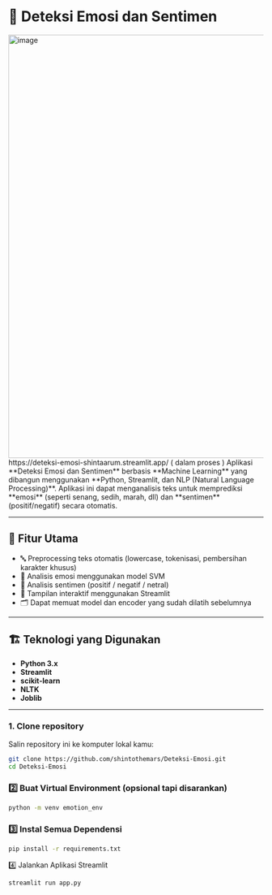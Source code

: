 # 💬 Deteksi Emosi dan Sentimen
<img width="1246" height="834" alt="image" src="https://github.com/user-attachments/assets/7f16181b-6011-4e2f-bb97-5601069e3de7" />
https://deteksi-emosi-shintaarum.streamlit.app/ ( dalam proses )
Aplikasi **Deteksi Emosi dan Sentimen** berbasis **Machine Learning** yang dibangun menggunakan **Python, Streamlit, dan NLP (Natural Language Processing)**.  
Aplikasi ini dapat menganalisis teks untuk memprediksi **emosi** (seperti senang, sedih, marah, dll) dan **sentimen** (positif/negatif) secara otomatis.

---

## 🚀 Fitur Utama
- 🔤 Preprocessing teks otomatis (lowercase, tokenisasi, pembersihan karakter khusus)
- 🧠 Analisis emosi menggunakan model SVM
- 💭 Analisis sentimen (positif / negatif / netral)
- 🧩 Tampilan interaktif menggunakan Streamlit
- 🗂️ Dapat memuat model dan encoder yang sudah dilatih sebelumnya

---

## 🏗️ Teknologi yang Digunakan
- **Python 3.x**
- **Streamlit**
- **scikit-learn**
- **NLTK**
- **Joblib**

---

### 1. Clone repository

Salin repository ini ke komputer lokal kamu:
```bash
git clone https://github.com/shintothemars/Deteksi-Emosi.git
cd Deteksi-Emosi
```
### 2️⃣ Buat Virtual Environment (opsional tapi disarankan)
```bash
python -m venv emotion_env
```
### 3️⃣ Instal Semua Dependensi
```bash
pip install -r requirements.txt
```
4️⃣ Jalankan Aplikasi Streamlit
```bash
streamlit run app.py
```

